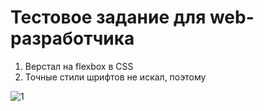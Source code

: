 Тестовое задание для web-разработчика
==========================================

1. Верстал на flexbox в CSS
2. Точные стили шрифтов не искал, поэтому 



![1](https://user-images.githubusercontent.com/89595460/131019658-604d5b0c-9b55-4a13-9f11-5f9bcb26f7c4.PNG)



